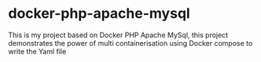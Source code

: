 # docker-php-apache-mysql
This is my project based on Docker PHP Apache MySql, this project demonstrates the power of multi containerisation using Docker compose to write the Yaml file

